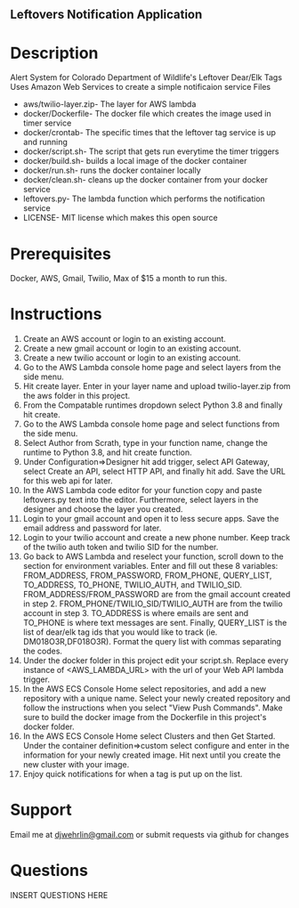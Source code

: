 ## Leftovers Notification Application
# Description
Alert System for Colorado Department of Wildlife's Leftover Dear/Elk Tags
Uses Amazon Web Services to create a simple notificaion service
Files
* aws/twilio-layer.zip- The layer for AWS lambda
* docker/Dockerfile- The docker file which creates the image used in timer service
* docker/crontab- The specific times that the leftover tag service is up and running
* docker/script.sh- The script that gets run everytime the timer triggers
* docker/build.sh- builds a local image of the docker container
* docker/run.sh- runs the docker container locally
* docker/clean.sh- cleans up the docker container from your docker service
* leftovers.py- The lambda function which performs the notification service
* LICENSE- MIT license which makes this open source

# Prerequisites
Docker, AWS, Gmail, Twilio, Max of $15 a month to run this.

# Instructions
1. Create an AWS account or login to an existing account.
2. Create a new gmail account or login to an existing account.
3. Create a new twilio account or login to an existing account.
4. Go to the AWS Lambda console home page and select layers from the side menu.
5. Hit create layer. Enter in your layer name and upload twilio-layer.zip from the aws folder in this project.
6. From the Compatable runtimes dropdown select Python 3.8 and finally hit create. 
7. Go to the AWS Lambda console home page and select functions from the side menu.
8. Select Author from Scrath, type in your function name, change the runtime to Python 3.8, and hit create function.
9. Under Configuration=>Designer hit add trigger, select API Gateway, select Create an API, select HTTP API, and finally hit add. Save the URL for this web api for later.
10. In the AWS Lambda code editor for your function copy and paste leftovers.py text into the editor. Furthermore, select layers in the designer and choose the layer you created.
10. Login to your gmail account and open it to less secure apps. Save the email address and password for later.
11. Login to your twilio account and create a new phone number. Keep track of the twilio auth token and twilio SID for the number.
12. Go back to AWS Lambda and reselect your function, scroll down to the section for environment variables. Enter and fill out these 8 variables: FROM_ADDRESS, FROM_PASSWORD, FROM_PHONE, QUERY_LIST, TO_ADDRESS, TO_PHONE, TWILIO_AUTH, and TWILIO_SID. FROM_ADDRESS/FROM_PASSWORD are from the gmail account created in step 2. FROM_PHONE/TWILIO_SID/TWILIO_AUTH are from the twilio account in step 3. TO_ADDRESS is where emails are sent and TO_PHONE is where text messages are sent. Finally, QUERY_LIST is the list of dear/elk tag ids that you would like to track (ie. DM018O3R,DF018O3R). Format the query list with commas separating the codes.
13. Under the docker folder in this project edit your script.sh. Replace every instance of <AWS_LAMBDA_URL> with the url of your Web API lambda trigger. 
14. In the AWS ECS Console Home select repositories, and add a new repository with a unique name. Select your newly created repository and follow the instructions when you select "View Push Commands". Make sure to build the docker image from the Dockerfile in this project's docker folder.
15. In the AWS ECS Console Home select Clusters and then Get Started. Under the container definition=>custom select configure and enter in the information for your newly created image. Hit next until you create the new cluster with your image.
16. Enjoy quick notifications for when a tag is put up on the list.

# Support
Email me at djwehrlin@gmail.com or submit requests via github for changes

# Questions
INSERT QUESTIONS HERE
